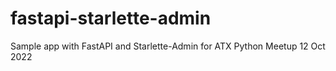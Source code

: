 # fastapi-starlette-admin
Sample app with FastAPI and Starlette-Admin for ATX Python Meetup 12 Oct 2022
